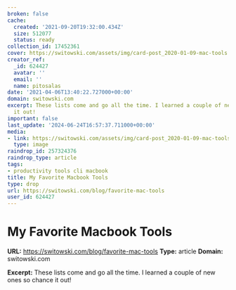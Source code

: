 ```yaml
---
broken: false
cache:
  created: '2021-09-20T19:32:00.434Z'
  size: 512077
  status: ready
collection_id: 17452361
cover: https://switowski.com/assets/img/card-post_2020-01-09-mac-tools.jpg
creator_ref:
  _id: 624427
  avatar: ''
  email: ''
  name: pitosalas
date: '2021-04-06T13:40:22.727000+00:00'
domain: switowski.com
excerpt: These lists come and go all the time. I learned a couple of new ones so chance
  it out!
important: false
last_update: '2024-06-24T16:57:37.711000+00:00'
media:
- link: https://switowski.com/assets/img/card-post_2020-01-09-mac-tools.jpg
  type: image
raindrop_id: 257324376
raindrop_type: article
tags:
- productivity tools cli macbook
title: My Favorite Macbook Tools
type: drop
url: https://switowski.com/blog/favorite-mac-tools
user_id: 624427
---
```


# My Favorite Macbook Tools

**URL:** https://switowski.com/blog/favorite-mac-tools
**Type:** article
**Domain:** switowski.com

**Excerpt:** These lists come and go all the time. I learned a couple of new ones so chance it out!
